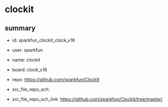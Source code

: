 # clockit
 
## summary 
* id: sparkfun_clockit_clock_v16
* user: sparkfun
* name: clockit
* board: clock_v16
* repo: https://github.com/sparkfun/ClockIt



* src_file_repo_sch: 
* src_file_repo_sch_link: https://github.com/sparkfun/ClockIt/tree/master/




